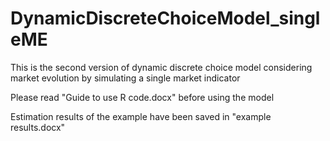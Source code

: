 # DynamicDiscreteChoiceModel_singleME
This is the second version of dynamic discrete choice model considering market evolution by simulating a single market indicator

Please read "Guide to use R code.docx" before using the model

Estimation results of the example have been saved in "example results.docx"

